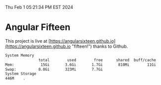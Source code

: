 Thu Feb  1 05:21:34 PM EST 2024

# Angular Fifteen


This project is live at [https://angularsixteen.github.io](https://angularsixteen.github.io "fifteen!") thanks to Github.

```bash
System Memory
               total        used        free      shared  buff/cache   available
Mem:            15Gi       3.6Gi       1.7Gi       810Mi        11Gi        11Gi
Swap:          8.0Gi       323Mi       7.7Gi
System Storage
446M	.

